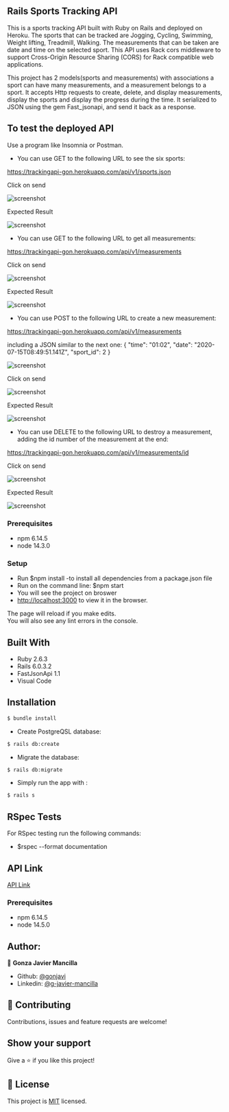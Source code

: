 ## Rails Sports Tracking API

This is a sports tracking  API built with Ruby on Rails and deployed on Heroku. The sports that can be tracked are Jogging, Cycling, Swimming, Weight lifting, Treadmill, Walking. The measurements that can be taken are date and time on the selected sport. This API uses Rack cors middleware to support Cross-Origin Resource Sharing (CORS) for Rack compatible web applications.

This project has 2 models(sports and measurements) with associations a sport can have many measurements, and a measurement belongs to a sport. It accepts Http requests to create, delete, and display measurements, display the sports and display the progress during the time. It serialized to JSON using the gem Fast_jsonapi, and send it back as a response.

## To test the deployed API

Use a program like Insomnia or Postman.

 - You can use GET to the following URL to see the six sports:

https://trackingapi-gon.herokuapp.com/api/v1/sports.json

Click on send

![screenshot](./img/sportsget.png)  

Expected Result

![screenshot](./img/sportsget2.png)  




- You can use GET to the following URL to get all measurements:

https://trackingapi-gon.herokuapp.com/api/v1/measurements


Click on send

![screenshot](./img/measurementsget.png)  

Expected Result

![screenshot](./img/measurementsget2.png)  




- You can use POST to the following URL to create a new measurement:

https://trackingapi-gon.herokuapp.com/api/v1/measurements

including a JSON similar to the next one:
{
	"time": "01:02",
	"date": "2020-07-15T08:49:51.141Z",
	"sport_id": 2
}

![screenshot](./img/measurementspost2.png)  

Click on send

![screenshot](./img/measurementspost.png)  

Expected Result

![screenshot](./img/measurementspost3.png)  




- You can use DELETE to the following URL to destroy a measurement, adding the id number of the measurement at the end:

https://trackingapi-gon.herokuapp.com/api/v1/measurements/id

Click on send

![screenshot](./img/measurementsdelete.png)  

Expected Result

![screenshot](./img/measurementsdelete2.png)  



### Prerequisites
- npm 6.14.5
- node 14.3.0

### Setup

- Run $npm install   -to install all dependencies from a package.json file
- Run on the command line: $npm start
- You will see the project on broswer
- [http://localhost:3000](http://localhost:3000) to view it in the browser.

The page will reload if you make edits.<br />
You will also see any lint errors in the console.


## Built With

- Ruby 2.6.3
- Rails 6.0.3.2
- FastJsonApi 1.1
- Visual Code

## Installation

```bash
$ bundle install
```
* Create PostgreQSL database:
```bash
$ rails db:create
```
* Migrate the database:
```bash
$ rails db:migrate
```
* Simply run the app with :
```bash
$ rails s
```
## RSpec Tests

For RSpec testing run the following commands:

- $rspec --format documentation

## API Link

[API Link](https://trackingapi-gon.herokuapp.com/)

### Prerequisites

- npm 6.14.5
- node 14.5.0


## Author:
👤 **Gonza Javier Mancilla**

- Github: [@gonjavi](https://github.com/gonjavi)
- Linkedin: [@g-javier-mancilla](https://www.linkedin.com/in/g-mancillla)


## 🤝 Contributing

Contributions, issues and feature requests are welcome!


## Show your support

Give a ⭐️ if you like this project!


## 📝 License

This project is [MIT](lic.url) licensed.
